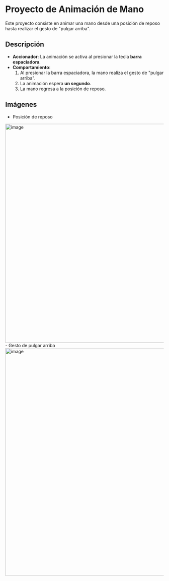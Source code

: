 
# Proyecto de Animación de Mano

Este proyecto consiste en animar una mano desde una posición de reposo hasta realizar el gesto de "pulgar arriba".

## Descripción
- **Accionador**: La animación se activa al presionar la tecla **barra espaciadora**.
- **Comportamiento**:
  1. Al presionar la barra espaciadora, la mano realiza el gesto de "pulgar arriba".
  2. La animación espera **un segundo**.
  3. La mano regresa a la posición de reposo.

## Imágenes
- Posición de reposo
<img width="1052" height="695" alt="image" src="https://github.com/user-attachments/assets/3ac54c9d-1453-4485-ac7c-1331af8ea26a" />
- Gesto de pulgar arriba
<img width="902" height="723" alt="image" src="https://github.com/user-attachments/assets/6575a1cd-220b-4ade-a2fe-f2a74cb9e6b9" />


